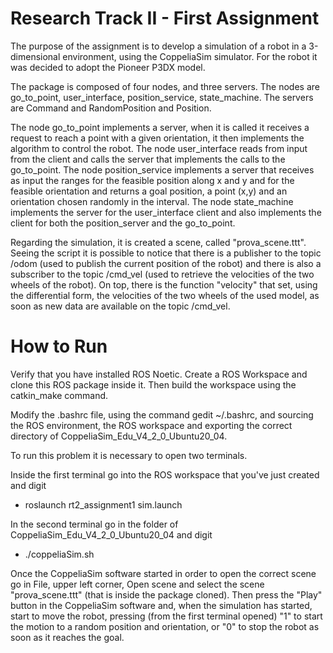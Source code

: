 # Research Track II - First Assignment

The purpose of the assignment is to develop a simulation of a robot in a 3-dimensional environment, using the CoppeliaSim simulator. For the robot it was decided to adopt the Pioneer P3DX model.

The package is composed of four nodes, and three servers. The nodes are go_to_point, user_interface, position_service, state_machine. The servers are Command and RandomPosition and Position.

The node go_to_point implements a server, when it is called it receives a request to reach a point with a given orientation, it then implements the algorithm to control the robot.
The node user_interface reads from input from the client and calls the server that implements the calls to the go_to_point.
The node position_service implements a server that receives as input the ranges for the feasible position along x and y and for the feasible orientation and returns a goal position, a point (x,y) and an orientation chosen randomly in the interval.
The node state_machine implements the server for the user_interface client and also implements the client for both the position_server and the go_to_point.

Regarding the simulation, it is created a scene, called "prova_scene.ttt". Seeing the script it is possible to notice that there is a publisher to the topic /odom (used to publish the current position of the robot) and there is also a subscriber to the topic /cmd_vel (used to retrieve the velocities of the two wheels of the robot). On top, there is the function "velocity" that set, using the differential form, the velocities of the two wheels of the used model, as soon as new data are available on the topic /cmd_vel.

# How to Run

Verify that you have installed ROS Noetic. Create a ROS Workspace and clone this ROS package inside it. Then build the workspace using the catkin_make command.

Modify the .bashrc file, using the command gedit ~/.bashrc, and sourcing the ROS environment, the ROS workspace and exporting the correct directory of CoppeliaSim_Edu_V4_2_0_Ubuntu20_04.

To run this problem it is necessary to open two terminals.

Inside the first terminal go into the ROS workspace that you've just created and digit
- roslaunch rt2_assignment1 sim.launch 

In the second terminal go in the folder of CoppeliaSim_Edu_V4_2_0_Ubuntu20_04 and digit
- ./coppeliaSim.sh

Once the CoppeliaSim software started in order to open the correct scene go in File, upper left corner, Open scene and select the scene "prova_scene.ttt" (that is inside the package cloned).
Then press the "Play" button in the CoppeliaSim software and, when the simulation has started, start to move the robot, pressing (from the first terminal opened) "1" to start the motion to a random position and orientation, or "0" to stop the robot as soon as it reaches the goal.